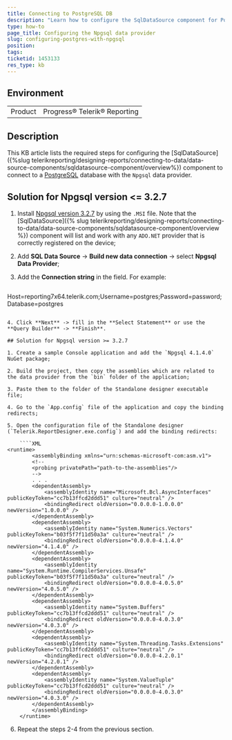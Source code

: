 ```yaml
---
title: Connecting to PostgreSQL DB
description: "Learn how to configure the SqlDataSource component for PostgreSQL database using the Npgsql data provider."
type: how-to
page_title: Configuring the Npgsql data provider
slug: configuring-postgres-with-npgsql
position: 
tags: 
ticketid: 1453133
res_type: kb
---
```


## Environment
<table>
	<tbody>
		<tr>
			<td>Product</td>
			<td>Progress® Telerik® Reporting</td>
		</tr>
	</tbody>
</table>


## Description

This KB article lists the required steps for configuring the [SqlDataSource]({%slug telerikreporting/designing-reports/connecting-to-data/data-source-components/sqldatasource-component/overview%}) component to connect to a [PostgreSQL](https://www.postgresql.org/) database with the `Npgsql` data provider.

## Solution for Npgsql version <= 3.2.7 

1. Install [Npgsql version 3.2.7](https://github.com/npgsql/npgsql/releases/tag/v3.2.7) by using the `.MSI` file. Note that the [SqlDataSource]({% slug telerikreporting/designing-reports/connecting-to-data/data-source-components/sqldatasource-component/overview %}) component will list and work with any `ADO.NET` provider that is correctly registered on the device;

2. Add **SQL Data Source** -> **Build new data connection** -> select **Npgsql Data Provider**;

3. Add the **Connection string** in the field. For example:

	````
Host=reporting7x64.telerik.com;Username=postgres;Password=password;Database=postgres
````

4. Click **Next** -> fill in the **Select Statement** or use the **Query Builder** -> **Finish**.

## Solution for Npgsql version >= 3.2.7 

1. Create a sample Console application and add the `Npgsql 4.1.4.0` NuGet package;

2. Build the project, then copy the assemblies which are related to the data provider from the `bin` folder of the application;

3. Paste them to the folder of the Standalone designer executable file;

4. Go to the `App.config` file of the application and copy the binding redirects;

5. Open the configuration file of the Standalone designer (`Telerik.ReportDesigner.exe.config`) and add the binding redirects:

	````XML
<runtime>
		<assemblyBinding xmlns="urn:schemas-microsoft-com:asm.v1">
		<!--
		<probing privatePath="path-to-the-assemblies"/>
		-->
		. . . 
		<dependentAssembly>
			<assemblyIdentity name="Microsoft.Bcl.AsyncInterfaces" publicKeyToken="cc7b13ffcd2ddd51" culture="neutral" />
			<bindingRedirect oldVersion="0.0.0.0-1.0.0.0" newVersion="1.0.0.0" />
		</dependentAssembly>
		<dependentAssembly>
			<assemblyIdentity name="System.Numerics.Vectors" publicKeyToken="b03f5f7f11d50a3a" culture="neutral" />
			<bindingRedirect oldVersion="0.0.0.0-4.1.4.0" newVersion="4.1.4.0" />
		</dependentAssembly>
		<dependentAssembly>
			<assemblyIdentity name="System.Runtime.CompilerServices.Unsafe" publicKeyToken="b03f5f7f11d50a3a" culture="neutral" />
			<bindingRedirect oldVersion="0.0.0.0-4.0.5.0" newVersion="4.0.5.0" />
		</dependentAssembly>
		<dependentAssembly>
			<assemblyIdentity name="System.Buffers" publicKeyToken="cc7b13ffcd2ddd51" culture="neutral" />
			<bindingRedirect oldVersion="0.0.0.0-4.0.3.0" newVersion="4.0.3.0" />
		</dependentAssembly>
		<dependentAssembly>
			<assemblyIdentity name="System.Threading.Tasks.Extensions" publicKeyToken="cc7b13ffcd2ddd51" culture="neutral" />
			<bindingRedirect oldVersion="0.0.0.0-4.2.0.1" newVersion="4.2.0.1" />
		</dependentAssembly>
		<dependentAssembly>
			<assemblyIdentity name="System.ValueTuple" publicKeyToken="cc7b13ffcd2ddd51" culture="neutral" />
			<bindingRedirect oldVersion="0.0.0.0-4.0.3.0" newVersion="4.0.3.0" />
		</dependentAssembly>
		</assemblyBinding>
	</runtime>
````


6. Repeat the steps 2-4 from the previous section. 

